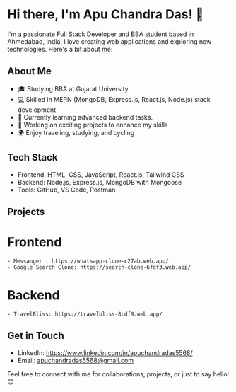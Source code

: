 # Hi there, I'm Apu Chandra Das! 👋

I'm a passionate Full Stack Developer and BBA student based in Ahmedabad, India. I love creating web applications and exploring new technologies. Here's a bit about me:

## About Me

- 🎓 Studying BBA at Gujarat University
- 💻 Skilled in MERN (MongoDB, Express.js, React.js, Node.js) stack development
- 🌱 Currently learning advanced backend tasks.
- 🚀 Working on exciting projects to enhance my skills
- 🌍 Enjoy traveling, studying, and cycling

## Tech Stack

- Frontend: HTML, CSS, JavaScript, React.js, Tailwind CSS
- Backend: Node.js, Express.js, MongoDB with Mongoose
- Tools: GitHub, VS Code, Postman

## Projects

   # Frontend
    - Messanger : https://whatsapp-clone-c27ab.web.app/
    - Google Search Clone: https://search-clone-6fdf3.web.app/ 
    
   # Backend
    - TravelBliss: https://travelbliss-8cdf9.web.app/

## Get in Touch

- LinkedIn: https://www.linkedin.com/in/apuchandradas5568/
- Email: apuchandradas5568@gmail.com

Feel free to connect with me for collaborations, projects, or just to say hello! 😊
